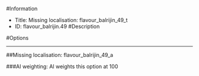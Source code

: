 #Information
 - Title: Missing localisation: flavour_balrijin_49_t
 - ID: flavour_balrijin.49
#Description

#Options

___
##Missing localisation: flavour_balrijin_49_a

###AI weighting:
AI weights this option at 100


